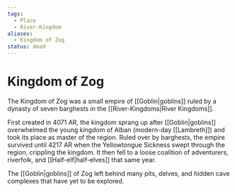 ```yaml
---
tags:
  - Place
  - River-Kingdom
aliases:
  - Kingdom of Zog
status: dead
---
```

# Kingdom of Zog
The Kingdom of Zog was a small empire of [[Goblin|goblins]] ruled by a dynasty of seven barghests in the [[River-Kingdoms|River Kingdoms]].

First created in 4071 AR, the kingdom sprang up after [[Goblin|goblins]] overwhelmed the young kingdom of Alban (modern-day [[Lambreth]]) and took its place as master of the region. Ruled over by barghests, the empire survived until 4217 AR when the Yellowtongue Sickness swept through the region, crippling the kingdom. It then fell to a loose coalition of adventurers, riverfolk, and [[Half-elf|half-elves]] that same year.

The [[Goblin|goblins]] of Zog left behind many pits, delves, and hidden cave complexes that have yet to be explored.